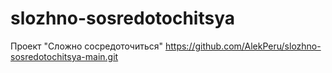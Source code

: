 # slozhno-sosredotochitsya
Проект "Сложно сосредоточиться"
https://github.com/AlekPeru/slozhno-sosredotochitsya-main.git
